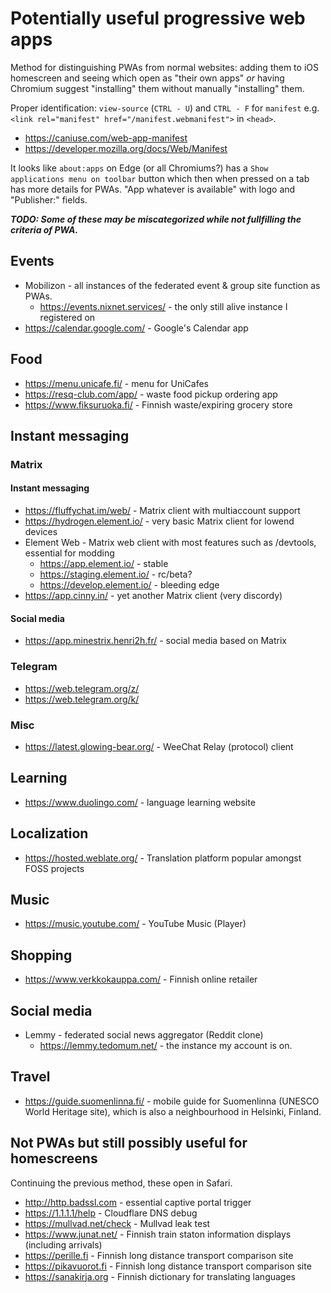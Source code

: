 # Potentially useful progressive web apps

Method for distinguishing PWAs from normal websites: adding them to
iOS homescreen and seeing which open as "their own apps" *or* having
Chromium suggest "installing" them without manually "installing" them.

Proper identification: `view-source` (`CTRL - U`) and `CTRL - F` for
`manifest` e.g. `<link rel="manifest" href="/manifest.webmanifest">` in `<head>`.

* https://caniuse.com/web-app-manifest
* https://developer.mozilla.org/docs/Web/Manifest

It looks like `about:apps` on Edge (or all Chromiums?) has a
`Show applications menu on toolbar` button which then when pressed on a tab
has more details for PWAs. "App whatever is available" with logo and "Publisher:"
fields.

***TODO: Some of these may be miscategorized while not fullfilling the criteria of PWA.***

## Events

* Mobilizon - all instances of the federated event & group site function as
  PWAs.
  * https://events.nixnet.services/ - the only still alive instance I registered on
* https://calendar.google.com/ - Google's Calendar app

## Food

* https://menu.unicafe.fi/ - menu for UniCafes
* https://resq-club.com/app/ - waste food pickup ordering app
* https://www.fiksuruoka.fi/ - Finnish waste/expiring grocery store

## Instant messaging

### Matrix

#### Instant messaging

* https://fluffychat.im/web/ - Matrix client with multiaccount support
* https://hydrogen.element.io/ - very basic Matrix client for lowend devices
* Element Web - Matrix web client with most features such as /devtools, essential for modding
  * https://app.element.io/ - stable
  * https://staging.element.io/ - rc/beta?
  * https://develop.element.io/ - bleeding edge
* https://app.cinny.in/ - yet another Matrix client (very discordy)

#### Social media

* https://app.minestrix.henri2h.fr/ - social media based on Matrix

### Telegram

* https://web.telegram.org/z/
* https://web.telegram.org/k/

### Misc

* https://latest.glowing-bear.org/ - WeeChat Relay (protocol) client

## Learning

* https://www.duolingo.com/ - language learning website

## Localization

* https://hosted.weblate.org/ - Translation platform popular amongst FOSS projects

## Music

* https://music.youtube.com/ - YouTube Music (Player)

## Shopping

* https://www.verkkokauppa.com/ - Finnish online retailer

## Social media

* Lemmy - federated social news aggregator (Reddit clone)
  * https://lemmy.tedomum.net/ - the instance my account is on.

## Travel

* https://guide.suomenlinna.fi/ - mobile guide for Suomenlinna (UNESCO World Heritage site),
  which is also a neighbourhood in Helsinki, Finland.

## Not PWAs but still possibly useful for homescreens

Continuing the previous method, these open in Safari.

* http://http.badssl.com - essential captive portal trigger
* https://1.1.1.1/help - Cloudflare DNS debug
* https://mullvad.net/check - Mullvad leak test
* https://www.junat.net/ - Finnish train staton information displays (including arrivals)
* https://perille.fi - Finnish long distance transport comparison site
* https://pikavuorot.fi - Finnish long distance transport comparison site
* https://sanakirja.org - Finnish dictionary for translating languages
